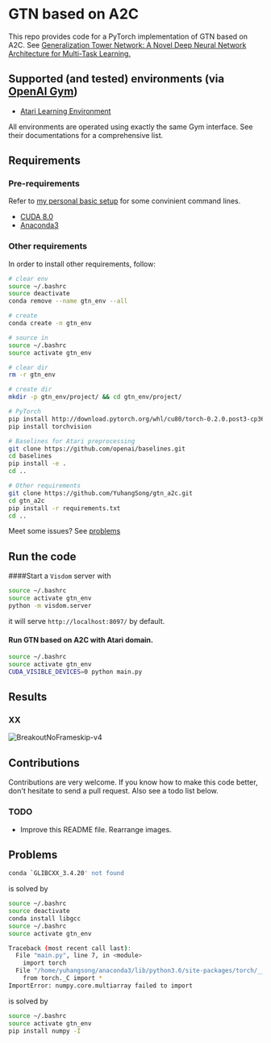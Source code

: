 # GTN based on A2C

This repo provides code for a PyTorch implementation of GTN based on A2C. See [Generalization Tower Network: A Novel
Deep Neural Network Architecture for Multi-Task Learning.](https://arxiv.org/abs/1710.10036)

## Supported (and tested) environments (via [OpenAI Gym](https://gym.openai.com))
* [Atari Learning Environment](https://github.com/mgbellemare/Arcade-Learning-Environment)
<!-- * [MuJoCo](http://mujoco.org) -->
<!-- * [PyBullet](http://pybullet.org) (including Racecar, Minitaur and Kuka) -->

<!-- I highly recommend PyBullet as a free open source alternative to MuJoCo for continuous control tasks. -->

All environments are operated using exactly the same Gym interface. See their documentations for a comprehensive list.
 
## Requirements

### Pre-requirements

Refer to [my personal basic setup](https://github.com/YuhangSong/basic_setup) for some convinient command lines.

* [CUDA 8.0](https://developer.nvidia.com/cuda-downloads)
* [Anaconda3](https://www.anaconda.com/download/)

### Other requirements

In order to install other requirements, follow:

```bash
# clear env
source ~/.bashrc
source deactivate
conda remove --name gtn_env --all

# create
conda create -n gtn_env

# source in
source ~/.bashrc
source activate gtn_env

# clear dir
rm -r gtn_env

# create dir
mkdir -p gtn_env/project/ && cd gtn_env/project/

# PyTorch
pip install http://download.pytorch.org/whl/cu80/torch-0.2.0.post3-cp36-cp36m-manylinux1_x86_64.whl 
pip install torchvision

# Baselines for Atari preprocessing
git clone https://github.com/openai/baselines.git
cd baselines
pip install -e .
cd ..

# Other requirements
git clone https://github.com/YuhangSong/gtn_a2c.git
cd gtn_a2c
pip install -r requirements.txt
cd ..
```

Meet some issues? See [problems](#problems)

## Run the code

####Start a `Visdom` server with
```bash
source ~/.bashrc
source activate gtn_env
python -m visdom.server
```
it will serve `http://localhost:8097/` by default.

#### Run GTN based on A2C with Atari domain.

```bash
source ~/.bashrc
source activate gtn_env
CUDA_VISIBLE_DEVICES=0 python main.py
```

<!-- #### PPO

```bash
python main.py --env-name "PongNoFrameskip-v4" --algo ppo --use-gae --num-processes 8 --num-steps 256 --vis-interval 1 --log-interval 1
```

#### ACKTR

```bash
python main.py --env-name "PongNoFrameskip-v4" --algo acktr --num-processes 32 --num-steps 20
```

### MuJoCo
#### A2C

```bash
python main.py --env-name "Reacher-v1" --num-stack 1 --num-frames 1000000
```

#### PPO

```bash
python main.py --env-name "Reacher-v1" --algo ppo --use-gae --vis-interval 1  --log-interval 1 --num-stack 1 --num-steps 2048 --num-processes 1 --lr 3e-4 --entropy-coef 0 --ppo-epoch 10 --batch-size 64 --gamma 0.99 --tau 0.95 --num-frames 1000000
```

#### ACKTR

ACKTR requires some modifications to be made specifically for MuJoCo. But at the moment, I want to keep this code as unified as possible. Thus, I'm going for better ways to integrate it into the codebase. -->

## Results

### XX

![BreakoutNoFrameskip-v4](imgs/a2c_breakout.png)

## Contributions

Contributions are very welcome. If you know how to make this code better, don't hesitate to send a pull request. Also see a todo list below.

### TODO
* Improve this README file. Rearrange images.

## Problems

```bash
conda `GLIBCXX_3.4.20' not found
```
is solved by
```bash
source ~/.bashrc
source deactivate
conda install libgcc
source ~/.bashrc
source activate gtn_env
```

```bash
Traceback (most recent call last):
  File "main.py", line 7, in <module>
    import torch
  File "/home/yuhangsong/anaconda3/lib/python3.6/site-packages/torch/__init__.py", line 53, in <module>
    from torch._C import *
ImportError: numpy.core.multiarray failed to import
```
is solved by
```bash
source ~/.bashrc
source activate gtn_env
pip install numpy -I
```
